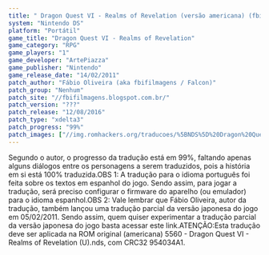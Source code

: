 ```yaml
---
title: " Dragon Quest VI - Realms of Revelation (versão americana) (fbifilmagens)"
system: "Nintendo DS"
platform: "Portátil"
game_title: "Dragon Quest VI - Realms of Revelation"
game_category: "RPG"
game_players: "1"
game_developer: "ArtePiazza"
game_publisher: "Nintendo"
game_release_date: "14/02/2011"
patch_author: "Fábio Oliveira (aka fbifilmagens / Falcon)"
patch_group: "Nenhum"
patch_site: "//fbifilmagens.blogspot.com.br/"
patch_version: "???"
patch_release: "12/08/2016"
patch_type: "xdelta3"
patch_progress: "99%"
patch_images: ["//img.romhackers.org/traducoes/%5BNDS%5D%20Dragon%20Quest%20VI%20USA%20-%20fbifilmagens%20-%201.png","//img.romhackers.org/traducoes/%5BNDS%5D%20Dragon%20Quest%20VI%20USA%20-%20fbifilmagens%20-%202.png","//img.romhackers.org/traducoes/%5BNDS%5D%20Dragon%20Quest%20VI%20USA%20-%20fbifilmagens%20-%203.png"]
---
```

Segundo o autor, o progresso da tradução está em 99%, faltando apenas alguns diálogos entre os personagens a serem traduzidos, pois a história em si está 100% traduzida.OBS 1: A tradução para o idioma português foi feita sobre os textos em espanhol do jogo. Sendo assim, para jogar a tradução, será preciso configurar o firmware do aparelho (ou emulador) para o idioma espanhol.OBS 2: Vale lembrar que Fábio Oliveira, autor da tradução, também lançou uma tradução parcial da versão japonesa do jogo em 05/02/2011. Sendo assim, quem quiser experimentar a tradução parcial da versão japonesa do jogo basta acessar este link.ATENÇÃO:Esta tradução deve ser aplicada na ROM original (americana) 5560 - Dragon Quest VI - Realms of Revelation (U).nds, com CRC32 954034A1.